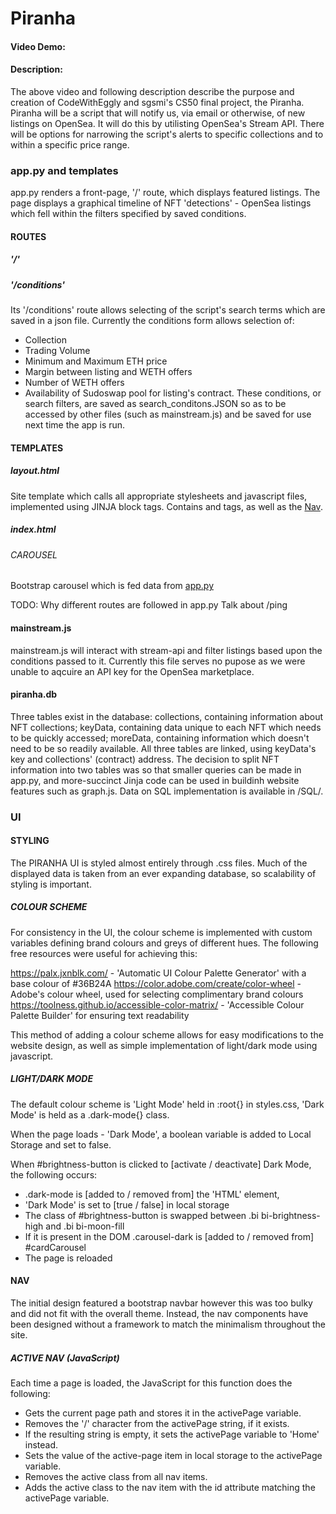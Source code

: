 # Piranha
#### Video Demo:  <URL HERE>
#### Description:

The above video and following description describe the purpose and creation of CodeWithEggly and sgsmi's CS50 final project, the Piranha.
Piranha will be a script that will notify us, via email or otherwise, of new listings on OpenSea. It will do this by utilisting OpenSea's Stream API. 
There will be options for narrowing the script's alerts to specific collections and to within a specific price range.

### app.py and templates
app.py renders a front-page, '/' route, which displays featured listings. The page displays a graphical timeline of NFT 'detections' - OpenSea listings which fell within the filters specified by saved conditions.

#### ROUTES

##### '/'

##### '/conditions'
Its '/conditions' route allows selecting of the script's search terms which are saved in a json file. Currently the conditions form allows selection of:
  - Collection
  - Trading Volume
  - Minimum and Maximum ETH price
  - Margin between listing and WETH offers
  - Number of WETH offers
  - Availability of Sudoswap pool for listing's contract.
These conditions, or search filters, are saved as search_conditons.JSON so as to be accessed by other files (such as mainstream.js) and be saved for use next time the app is run.

#### TEMPLATES

##### layout.html
Site template which calls all appropriate stylesheets and javascript files, implemented using JINJA block tags.
Contains <head> and <body> tags, as well as the [Nav](https://github.com/CodeFromEggly/PiranhaProject#nav).

##### index.html

###### CAROUSEL
Bootstrap carousel which is fed data from [app.py](https://github.com/CodeFromEggly/PiranhaProject#apppy-and-templates) 

TODO: Why different routes are followed in app.py
        Talk about /ping
  

#### mainstream.js
mainstream.js will interact with stream-api and filter listings based upon the conditions passed to it. 
Currently this file serves no pupose as we were unable to aqcuire an API key for the OpenSea marketplace.



#### piranha.db
Three tables exist in the database: collections, containing information about NFT collections; keyData, containing data unique to each NFT which needs to be quickly accessed; moreData, containing information which doesn't need to be so readily available. All three tables are linked, using keyData's key and collections' (contract) address. The decision to split NFT information into two tables was so that smaller queries can be made in app.py, and more-succinct Jinja code can be used in buildinh website features such as graph.js.
Data on SQL implementation is available in /SQL/.



### UI

#### STYLING

The PIRANHA UI is styled almost entirely through .css files. Much of the displayed data is taken from an ever expanding database, so scalability of styling is important.

##### COLOUR SCHEME

For consistency in the UI, the colour scheme is implemented with custom variables defining brand colours and greys of different hues. 
The following free resources were useful for achieving this:

https://palx.jxnblk.com/ - 'Automatic UI Colour Palette Generator' with a base colour of #36B24A 
https://color.adobe.com/create/color-wheel - Adobe's colour wheel, used for selecting complimentary brand colours
https://toolness.github.io/accessible-color-matrix/ - 'Accessible Colour Palette Builder' for ensuring text readability

This method of adding a colour scheme allows for easy modifications to the website design, as well as simple implementation of light/dark mode using javascript.

##### LIGHT/DARK MODE

The default colour scheme is 'Light Mode' held in :root{} in styles.css, 'Dark Mode' is held as a .dark-mode{} class.

When the page loads - 'Dark Mode', a boolean variable is added to Local Storage and set to false.

When #brightness-button is clicked to [activate / deactivate] Dark Mode, the following occurs:
- .dark-mode is [added to / removed from] the 'HTML' element, 
- 'Dark Mode' is set to [true / false] in local storage
- The class of #brightness-button is swapped between .bi bi-brightness-high and .bi bi-moon-fill
- If it is present in the DOM .carousel-dark is [added to / removed from] #cardCarousel
- The page is reloaded

#### NAV

The initial design featured a bootstrap navbar however this was too bulky and did not fit with the overall theme. Instead, the nav components have been designed without a framework to match the minimalism throughout the site.

##### ACTIVE NAV (JavaScript)

Each time a page is loaded, the JavaScript for this function does the following:

- Gets the current page path and stores it in the activePage variable.
- Removes the '/' character from the activePage string, if it exists.
- If the resulting string is empty, it sets the activePage variable to 'Home' instead.
- Sets the value of the active-page item in local storage to the activePage variable.
- Removes the active class from all nav items.
- Adds the active class to the nav item with the id attribute matching the activePage variable.

